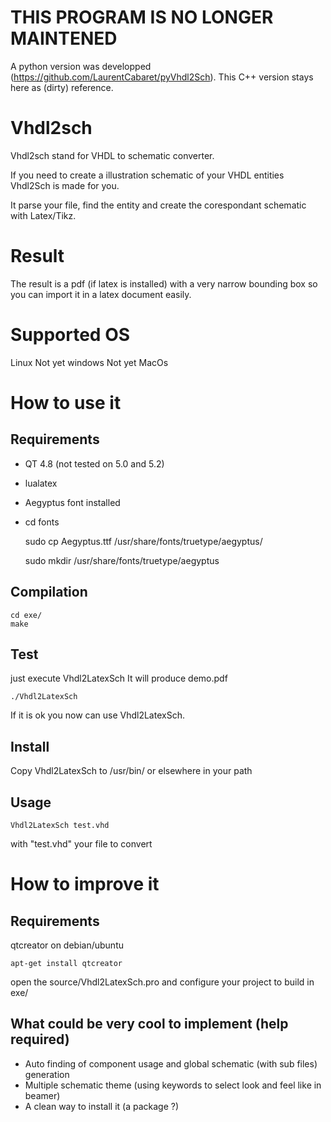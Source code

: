 THIS PROGRAM IS NO LONGER MAINTENED
========
A python version was developped (https://github.com/LaurentCabaret/pyVhdl2Sch).
This C++ version stays here as (dirty) reference.

Vhdl2sch
========
Vhdl2sch stand for VHDL to schematic converter.

If you need to create a illustration schematic of your VHDL entities Vhdl2Sch is made for you.

It parse your file, find the entity and create the corespondant schematic with Latex/Tikz.

Result
======
The result is a pdf (if latex is installed) with a very narrow bounding box so you can import it in a latex document easily.

Supported OS
============
Linux
Not yet windows
Not yet MacOs

How to use it
=============
Requirements
------------
- QT 4.8 (not tested on 5.0 and 5.2)
- lualatex
- Aegyptus font installed 
- 
    cd fonts

    sudo cp Aegyptus.ttf /usr/share/fonts/truetype/aegyptus/
    
    sudo mkdir /usr/share/fonts/truetype/aegyptus


Compilation
-----------
    cd exe/
    make

Test
----
just execute Vhdl2LatexSch
It will produce demo.pdf

    ./Vhdl2LatexSch

If it is ok you now can use Vhdl2LatexSch.

Install
-------
Copy Vhdl2LatexSch to /usr/bin/ or elsewhere in your path

Usage
-----

    Vhdl2LatexSch test.vhd 

with "test.vhd" your file to convert

How to improve it
=================
Requirements
------------
qtcreator
on debian/ubuntu

    apt-get install qtcreator

open the source/Vhdl2LatexSch.pro
and configure your project to build in exe/

What could be very cool to implement (help required)
------------------------------------
  * Auto finding of component usage and global schematic (with sub files) generation
  * Multiple schematic theme (using keywords to select look and feel like in beamer)
  * A clean way to install it (a package ?)


